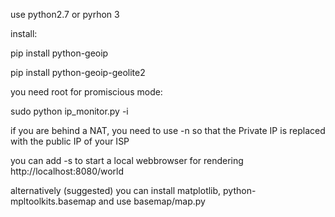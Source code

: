 use python2.7 or pyrhon 3

install:

pip install python-geoip

pip install python-geoip-geolite2

you need root for promiscious mode:

sudo python ip_monitor.py -i <device>

if you are behind a NAT, you need to use -n so that the Private IP is replaced with the public IP of your ISP

you can add  -s to start a local webbrowser for rendering http://localhost:8080/world

alternatively (suggested) you can install matplotlib, python-mpltoolkits.basemap and use basemap/map.py
